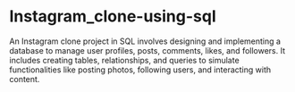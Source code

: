 # Instagram_clone-using-sql

An Instagram clone project in SQL involves designing and implementing a database to manage user profiles, posts, comments, likes, and followers. It includes creating tables, relationships, and queries to simulate functionalities like posting photos, following users, and interacting with content.

